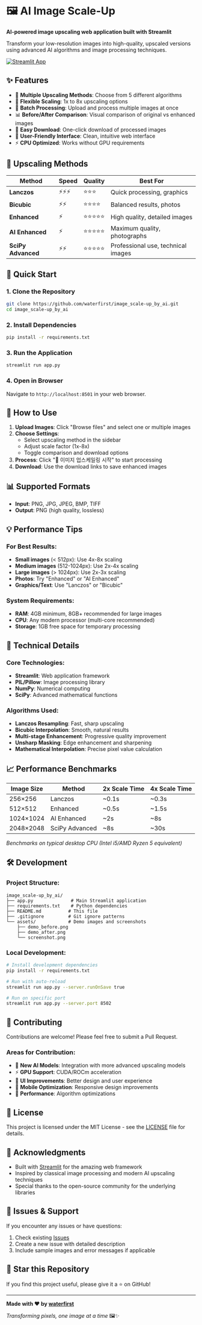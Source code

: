 # 🖼️ AI Image Scale-Up

**AI-powered image upscaling web application built with Streamlit**

Transform your low-resolution images into high-quality, upscaled versions using advanced AI algorithms and image processing techniques.

[![Streamlit App](https://static.streamlit.io/badges/streamlit_badge_black_white.svg)](https://your-app-url-here.streamlit.app)

## ✨ Features

- 🚀 **Multiple Upscaling Methods**: Choose from 5 different algorithms
- 📏 **Flexible Scaling**: 1x to 8x upscaling options
- 🔄 **Batch Processing**: Upload and process multiple images at once
- 📊 **Before/After Comparison**: Visual comparison of original vs enhanced images
- 💾 **Easy Download**: One-click download of processed images
- 🎨 **User-Friendly Interface**: Clean, intuitive web interface
- ⚡ **CPU Optimized**: Works without GPU requirements

## 🎯 Upscaling Methods

| Method | Speed | Quality | Best For |
|--------|-------|---------|----------|
| **Lanczos** | ⚡⚡⚡ | ⭐⭐⭐ | Quick processing, graphics |
| **Bicubic** | ⚡⚡ | ⭐⭐⭐⭐ | Balanced results, photos |
| **Enhanced** | ⚡ | ⭐⭐⭐⭐⭐ | High quality, detailed images |
| **AI Enhanced** | ⚡ | ⭐⭐⭐⭐⭐ | Maximum quality, photographs |
| **SciPy Advanced** | ⚡⚡ | ⭐⭐⭐⭐⭐ | Professional use, technical images |

## 🚀 Quick Start

### 1. Clone the Repository
```bash
git clone https://github.com/waterfirst/image_scale-up_by_ai.git
cd image_scale-up_by_ai
```

### 2. Install Dependencies
```bash
pip install -r requirements.txt
```

### 3. Run the Application
```bash
streamlit run app.py
```

### 4. Open in Browser
Navigate to `http://localhost:8501` in your web browser.

## 📖 How to Use

1. **Upload Images**: Click "Browse files" and select one or multiple images
2. **Choose Settings**: 
   - Select upscaling method in the sidebar
   - Adjust scale factor (1x-8x)
   - Toggle comparison and download options
3. **Process**: Click "🚀 이미지 업스케일링 시작" to start processing
4. **Download**: Use the download links to save enhanced images

## 📊 Supported Formats

- **Input**: PNG, JPG, JPEG, BMP, TIFF
- **Output**: PNG (high quality, lossless)

## 💡 Performance Tips

### For Best Results:
- **Small images** (< 512px): Use 4x-8x scaling
- **Medium images** (512-1024px): Use 2x-4x scaling  
- **Large images** (> 1024px): Use 2x-3x scaling
- **Photos**: Try "Enhanced" or "AI Enhanced"
- **Graphics/Text**: Use "Lanczos" or "Bicubic"

### System Requirements:
- **RAM**: 4GB minimum, 8GB+ recommended for large images
- **CPU**: Any modern processor (multi-core recommended)
- **Storage**: 1GB free space for temporary processing

## 🔧 Technical Details

### Core Technologies:
- **Streamlit**: Web application framework
- **PIL/Pillow**: Image processing library
- **NumPy**: Numerical computing
- **SciPy**: Advanced mathematical functions

### Algorithms Used:
- **Lanczos Resampling**: Fast, sharp upscaling
- **Bicubic Interpolation**: Smooth, natural results
- **Multi-stage Enhancement**: Progressive quality improvement
- **Unsharp Masking**: Edge enhancement and sharpening
- **Mathematical Interpolation**: Precise pixel value calculation

## 📈 Performance Benchmarks

| Image Size | Method | 2x Scale Time | 4x Scale Time |
|------------|--------|---------------|---------------|
| 256×256 | Lanczos | ~0.1s | ~0.3s |
| 512×512 | Enhanced | ~0.5s | ~1.5s |
| 1024×1024 | AI Enhanced | ~2s | ~8s |
| 2048×2048 | SciPy Advanced | ~8s | ~30s |

*Benchmarks on typical desktop CPU (Intel i5/AMD Ryzen 5 equivalent)*

## 🛠️ Development

### Project Structure:
```
image_scale-up_by_ai/
├── app.py              # Main Streamlit application
├── requirements.txt    # Python dependencies
├── README.md          # This file
├── .gitignore         # Git ignore patterns
└── assets/            # Demo images and screenshots
    ├── demo_before.png
    ├── demo_after.png
    └── screenshot.png
```

### Local Development:
```bash
# Install development dependencies
pip install -r requirements.txt

# Run with auto-reload
streamlit run app.py --server.runOnSave true

# Run on specific port
streamlit run app.py --server.port 8502
```

## 🤝 Contributing

Contributions are welcome! Please feel free to submit a Pull Request.

### Areas for Contribution:
- 🧠 **New AI Models**: Integration with more advanced upscaling models
- ⚡ **GPU Support**: CUDA/ROCm acceleration
- 🎨 **UI Improvements**: Better design and user experience  
- 📱 **Mobile Optimization**: Responsive design improvements
- 🔧 **Performance**: Algorithm optimizations

## 📄 License

This project is licensed under the MIT License - see the [LICENSE](LICENSE) file for details.

## 🙏 Acknowledgments

- Built with [Streamlit](https://streamlit.io/) for the amazing web framework
- Inspired by classical image processing and modern AI upscaling techniques
- Special thanks to the open-source community for the underlying libraries

## 🐛 Issues & Support

If you encounter any issues or have questions:
1. Check existing [Issues](https://github.com/waterfirst/image_scale-up_by_ai/issues)
2. Create a new issue with detailed description
3. Include sample images and error messages if applicable

## 🌟 Star this Repository

If you find this project useful, please give it a ⭐ on GitHub!

---

**Made with ❤️ by [waterfirst](https://github.com/waterfirst)**

*Transforming pixels, one image at a time* 🖼️✨
